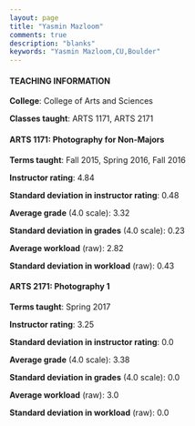 ```yaml
---
layout: page
title: "Yasmin Mazloom" 
comments: true
description: "blanks"
keywords: "Yasmin Mazloom,CU,Boulder"
---
```

<head>
<script src="https://ajax.googleapis.com/ajax/libs/jquery/2.1.3/jquery.min.js"></script>
<script src="https://dl.dropboxusercontent.com/s/pc42nxpaw1ea4o9/highcharts.js?dl=0"></script>
<!-- <script src="../assets/js/highcharts.js"></script> -->
<style type="text/css">@font-face {
	font-family: "Bebas Neue";
	src: url(https://www.filehosting.org/file/details/544349/BebasNeue Regular.otf) format("opentype");
	}
	h1.Bebas { 
		font-family: "Bebas Neue", Verdana, Tahoma;
	}
</style>
</head>
	   
#### TEACHING INFORMATION

**College**: College of Arts and Sciences

**Classes taught**: ARTS 1171, ARTS 2171

#### ARTS 1171: Photography for Non-Majors

**Terms taught**: Fall 2015, Spring 2016, Fall 2016

**Instructor rating**: 4.84

**Standard deviation in instructor rating**: 0.48

**Average grade** (4.0 scale): 3.32

**Standard deviation in grades** (4.0 scale): 0.23

**Average workload** (raw): 2.82

**Standard deviation in workload** (raw): 0.43

#### ARTS 2171: Photography 1

**Terms taught**: Spring 2017

**Instructor rating**: 3.25

**Standard deviation in instructor rating**: 0.0

**Average grade** (4.0 scale): 3.38

**Standard deviation in grades** (4.0 scale): 0.0

**Average workload** (raw): 3.0

**Standard deviation in workload** (raw): 0.0

